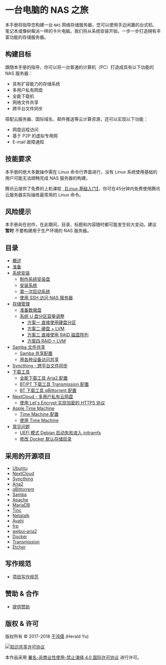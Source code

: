 # 一台电脑的 NAS 之旅

本手册将指导您构建一台 `NAS` 网络存储服务器，您可以使用手边闲置的台式机、笔记本或像树莓派一样的卡片电脑。我们将从系统安装开始，一步一步打造拥有丰富功能的存储服务器。

## 构建目标

跟随本手册的指导，你可以将一台普通的计算机（PC）打造成具有以下功能的 NAS 服务器：

- 具有扩容能力的存储系统
- 多用户私有网盘
- 全能下载机
- 网络文件共享
- 跨平台文件同步

搭配云服务器、国际域名、邮件推送等云计算资源，还可以实现以下功能：

- 网盘远程访问
- 基于 P2P 的虚拟专用网
- E-mail 故障通知

## 技能要求

本手册的绝大多数操作需在 Linux 命令行界面进行，没有 Linux 系统使用基础的用户可能无法顺畅完成 NAS 服务器的构建。

腾讯云提供了免费的上机课程 [【Linux 基础入门】](https://cloud.tencent.com/developer/labs/lab/10000)，你可在45分钟内免费使用腾讯云服务器实际操练最常用的 Linux 命令。

## 风险提示

本手册尚在创作，在此期间，目录、标题和内容随时都可能发生较大变动。建议 **暂时** 不要构建用于生产环境的 NAS 服务器。

## 目录

- [概述](summary.md)
- [准备](preparations.md)
- [系统安装](os/README.md)
    - [制作系统安装盘](os/usb-installer.md)
	- [安装系统](os/installation.md)
	- [第一次启动系统](os/first-boot.md)
	- [使用 SSH 访问 NAS 服务器](os/use-ssh.md)
- [存储管理](storage/README.md)
	- [准备数据盘](storage/prepare-hdd.md)
	- [系统 U 盘分区容量调整](storage/resize-flashdrive.md)
		- [方案一 直接使用硬盘分区](storage/case-one.md)
		- [方案二 硬盘 + LVM](storage/case-two.md)
		- [方案三 直接使用 RAID 磁盘阵列](storage/case-three.md)
		- [方案四 RAID + LVM](storage/case-four.md)
- [Samba 文件共享](samba)
	- [Samba 共享配置](samba/create-samba-share.md)
	- [用各种设备访问共享](samba/access-samba-share.md)
- [Syncthing - 跨平台文件同步](syncthing)
- [下载工具](download-machine)
	- [全能下载工具 Aria2 配置](download-machine/aria2-settings.md)
	- [BT/PT 下载工具 Transmission 配置](download-machine/transmission-settings.md)
	- [BT 下载工具 qBittorrent 配置](download-machine/qbittorrent-settings.md)
- [NextCloud - 多用户私有云网盘](nextcloud)
   - [使用 Let's Encrypt 实现加密的 HTTPS 协议](nextcloud/frp_letsencrypt.md) 
- [Apple Time Machine](time-machine)
	- [Time Machine 配置](time-machine/time-machine-settings.md)
	- [使用 Time Machine](time-machine/time-machine-usage.md)
- [常见问题](questions)
	- [UEFI 模式 Debian 启动失败进入 initramfs](questions/uefi-cannot-boot.md)
	- [修改 Docker 默认存储目录](questions/docker-root.md)

## 采用的开源项目

- [Ubuntu](https://www.ubuntu.com/server)
- [NextCloud](https://www.nextcloud.com)
- [Syncthing](https://syncthing.net/)
- [Aria2](https://aria2.github.io/)
- [qBittorrent](https://www.qbittorrent.org/)
- [Samba](https://www.samba.org/)
- [Apache](http://httpd.apache.org/)
- [MariaDB](https://downloads.mariadb.org/)
- [Tinc](https://www.tinc-vpn.org/)
- [Netatalk](http://netatalk.sourceforge.net/)
- [Avahi](http://avahi.org/)
- [frp](https://github.com/fatedier/frp)
- [webui-aria2](https://github.com/ziahamza/webui-aria2)
- [Docker](https://www.docker.com/)
- [Transmission](https://transmissionbt.com)
- [Etcher](https://etcher.io/)

## 写作规范

- [项目写作规范](writing-guidelines.md)

## 赞助 & 合作

- [提供赞助](sponsor/sponsor.md)

## 版权 & 许可

版权所有 ©️ 2017-2018 [于鸿儒](https://twitter.com/herald_yu) (Herald Yu)

[<img alt="知识共享许可协议" style="border-width:0" src="images/by-nc-nd-88x31.png">](http://creativecommons.org/licenses/by-nc-nd/4.0/deed.zh)

本作品采用 [署名-非商业性使用-禁止演绎 4.0 国际许可协议](http://creativecommons.org/licenses/by-nc-nd/4.0/deed.zh) 进行许可。
